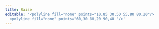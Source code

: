 ```yaml
---
title: Raise
editable: '<polyline fill="none" points="10,85 30,50 55,80 80,20"/>
  <polyline fill="none" points="60,30 80,20 90,40 "/>'
---
```

